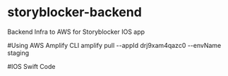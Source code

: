 # storyblocker-backend
Backend Infra to AWS for Storyblocker IOS app


#Using AWS Amplify CLI
amplify pull --appId drj9xam4qazc0 --envName staging

#IOS Swift Code
